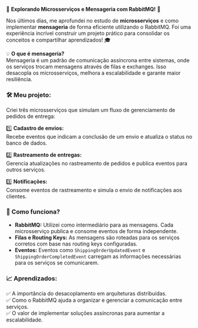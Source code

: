 🚀 **Explorando Microsserviços e Mensageria com RabbitMQ!** 🐇  

Nos últimos dias, me aprofundei no estudo de **microsserviços** e como implementar **mensageria** de forma eficiente utilizando o RabbitMQ. Foi uma experiência incrível construir um projeto prático para consolidar os conceitos e compartilhar aprendizados! 🎓  

💡 **O que é mensageria?**  
Mensageria é um padrão de comunicação assíncrona entre sistemas, onde os serviços trocam mensagens através de filas e exchanges. Isso desacopla os microsserviços, melhora a escalabilidade e garante maior resiliência.  

### 🛠️ Meu projeto:  
Criei três microsserviços que simulam um fluxo de gerenciamento de pedidos de entrega:  

1️⃣ **Cadastro de envios:**  
Recebe eventos que indicam a conclusão de um envio e atualiza o status no banco de dados.  

2️⃣ **Rastreamento de entregas:**  
Gerencia atualizações no rastreamento de pedidos e publica eventos para outros serviços.  

3️⃣ **Notificações:**  
Consome eventos de rastreamento e simula o envio de notificações aos clientes.  

### 🧩 Como funciona?  
- **RabbitMQ:** Utilizei como intermediário para as mensagens. Cada microsserviço publica e consome eventos de forma independente.  
- **Filas e Routing Keys:** As mensagens são roteadas para os serviços corretos com base nas routing keys configuradas.  
- **Eventos:** Eventos como `ShippingOrderUpdatedEvent` e `ShippingOrderCompletedEvent` carregam as informações necessárias para os serviços se comunicarem.  

### 📈 Aprendizados:  
✅ A importância do desacoplamento em arquiteturas distribuídas.  
✅ Como o RabbitMQ ajuda a organizar e gerenciar a comunicação entre serviços.  
✅ O valor de implementar soluções assíncronas para aumentar a escalabilidade.  
